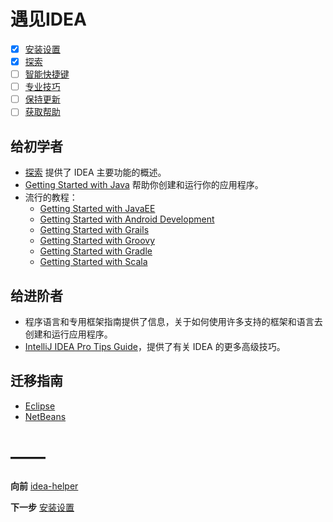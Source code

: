 # 遇见IDEA
- [x]  [安装设置](https://github.com/mrzhqiang/idea-helper/tree/master/遇见IDEA/安装设置)
- [x]  [探索](https://github.com/mrzhqiang/idea-helper/tree/master/遇见IDEA/探索)
- [ ]  [智能快捷键](https://github.com/mrzhqiang/idea-helper/tree/master/遇见IDEA/智能快捷键)
- [ ]  [专业技巧](https://github.com/mrzhqiang/idea-helper/tree/master/遇见IDEA/专业技巧)
- [ ]  [保持更新](https://github.com/mrzhqiang/idea-helper/tree/master/遇见IDEA/保持更新)
- [ ]  [获取帮助](https://github.com/mrzhqiang/idea-helper/tree/master/遇见IDEA/获取帮助)

## 给初学者
- [探索](https://github.com/mrzhqiang/idea-helper/tree/master/遇见IDEA/探索) 提供了 IDEA 主要功能的概述。
- [Getting Started with  Java](https://www.jetbrains.com/help/idea/creating-running-and-packaging-your-first-java-application.html) 帮助你创建和运行你的应用程序。
- 流行的教程：
    - [Getting Started with  JavaEE](https://www.jetbrains.com/help/idea/developing-a-java-ee-application.html)
    - [Getting Started with Android  Development](https://www.jetbrains.com/help/idea/getting-started-with-android-development.html)
    - [Getting Started with  Grails](https://www.jetbrains.com/help/idea/getting-started-with-grails-3.html)
    - [Getting Started with  Groovy](https://www.jetbrains.com/help/idea/getting-started-with-groovy.html)
    - [Getting Started with  Gradle](https://www.jetbrains.com/help/idea/getting-started-with-gradle.html)
    - [Getting Started with  Scala](https://www.jetbrains.com/help/idea/run-debug-and-test-scala.html)

## 给进阶者
- 程序语言和专用框架指南提供了信息，关于如何使用许多支持的框架和语言去创建和运行应用程序。
- [IntelliJ IDEA Pro Tips Guide](https://www.jetbrains.com/help/idea/intellij-idea-pro-tips.html)，提供了有关 IDEA 的更多高级技巧。

## 迁移指南
- [Eclipse](https://www.jetbrains.com/help/idea/eclipse.html)
- [NetBeans](https://www.jetbrains.com/help/idea/netbeans.html)


# ——
**向前** [idea-helper](https://github.com/mrzhqiang/idea-helper/)

**下一步** [安装设置](https://github.com/mrzhqiang/idea-helper/tree/master/遇见IDEA/安装设置/)
